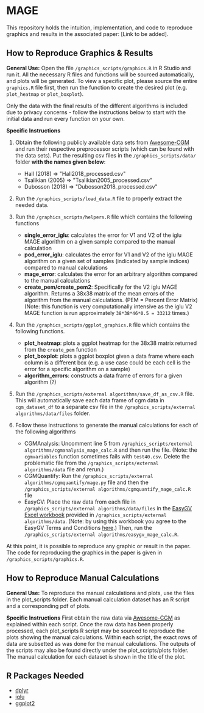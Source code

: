 # MAGE
This repository holds the intuition, implementation, and code to reproduce graphics and results in the associated paper: [Link to be added].

## How to Reproduce Graphics & Results
**General Use:** Open the file `/graphics_scripts/graphics.R` in R Studio and run it. All the necessary R files and functions will be sourced automatically, and plots will be generated. To view a specific plot, please source the entire `graphics.R` file first, then run the function to create the desired plot (e.g. `plot_heatmap` or `plot_boxplot`).

Only the data with the final results of the different algorithms is included due to privacy concerns - follow the instructions below to start with the initial data and run every function on your own.

**Specific Instructions**
1. Obtain the following publicly available data sets from [Awesome-CGM](https://github.com/irinagain/Awesome-CGM) and run their respective preprocessor scripts (which can be found with the data sets). Put the resulting csv files in the `/graphics_scripts/data/` folder **with the names given below**:
	- Hall (2018) => "Hall2018_processed.csv"
	- Tsalikian (2005) => "Tsalikian2005_processed.csv"
	- Dubosson (2018) => "Dubosson2018_processed.csv"

2. Run the `/graphics_scripts/load_data.R` file to properly extract the needed data.

3. Run the `/graphics_scripts/helpers.R` file which contains the following functions
	- **single_error_iglu**: calculates the error for V1 and V2 of the iglu MAGE algorithm on a given sample compared to the manual calculation
	- **pod_error_iglu**: calculates the error for V1 and V2 of the iglu MAGE algorithm on a given set of samples (indicated by sample indices) compared to manual calculations
	- **mage_error**: calculates the error for an arbitrary algorithm compared to the manual calculations
	- **create_pem/create_pem2**: Specifically for the V2 iglu MAGE algorithm. Returns a 38x38 matrix of the mean errors of the algorithm from the manual calculations. (PEM = Percent Error Matrix) (Note: this function is very computationally intensive as the iglu V2 MAGE function is run approximately `38*38*46*0.5 = 33212` times.)
5. Run the `/graphics_scripts/ggplot_graphics.R` file which contains the following functions.
	- **plot_heatmap**: plots a ggplot heatmap for the 38x38 matrix returned from the `create_pem` function
	- **plot_boxplot**: plots a ggplot boxplot given a data frame where each column is a different box (e.g. a use case could be each cell is the error for a specific algorithm on a sample)
	- **algorithm_errors**: constructs a data frame of errors for a given algorithm (?)
6. Run the `/graphics_scripts/external algorithms/save_df_as_csv.R` file. This will automatically save each data frame of cgm data in `cgm_dataset_df` to a separate csv file in the `/graphics_scripts/external algorithms/data/files` folder.
7. Follow these instructions to generate the manual calculations for each of the following algorithms
	- CGMAnalysis: Uncomment line 5 from `/graphics_scripts/external algorithms/cgmanalysis_mage_calc.R` and then run the file. (Note: the `cgmvariables` function sometimes fails with `test40.csv`. Delete the problematic file from the `/graphics_scripts/external algorithms/data` file and rerun.)
	- CGMQuantify: Run the `/graphics_scripts/external algorithms/cgmquantify/mage.py` file and then the `/graphics_scripts/external algorithms/cgmquantify_mage_calc.R` file
	- EasyGV: Place the raw data from each file in `/graphics_scripts/external algorithms/data/files` in the [EasyGV Excel workbook](https://www.phc.ox.ac.uk/research/technology-outputs/easygv) provided in `/graphics_scripts/external algorithms/data`. (Note: by using this workbook you agree to the EasyGV Terms and Conditions [here](https://www.phc.ox.ac.uk/research/technology-outputs/easygv).) Then, run the `/graphics_scripts/external algorithms/easygv_mage_calc.R`.

At this point, it is possible to reproduce any graphic or result in the paper. The code for reproducing the graphics in the paper is given in `/graphics_scripts/graphics.R`.

## How to Reproduce Manual Calculations
**General Use:** To reproduce the manual calculations and plots, use the files in the plot_scripts folder. Each manual calculation dataset has an R script and a corresponding pdf of plots. 

**Specific Instructions**
First obtain the raw data via [Awesome-CGM](https://github.com/irinagain/Awesome-CGM) as explained within each script. Once the raw data has been properly processed, each plot_scripts R script may be sourced to reproduce the plots showing the manual calculations. Within each script, the exact rows of data are subsetted as was done for the manual calculations. The outputs of the scripts may also be found directly under the plot_scripts/plots folder. The manual calculation for each dataset is shown in the title of the plot.

## R Packages Needed
- [dplyr](https://cran.r-project.org/web/packages/dplyr/index.html)
- [iglu](https://cran.r-project.org/web/packages/iglu/index.html)
- [ggplot2](https://cran.r-project.org/web/packages/ggplot2/index.html)
